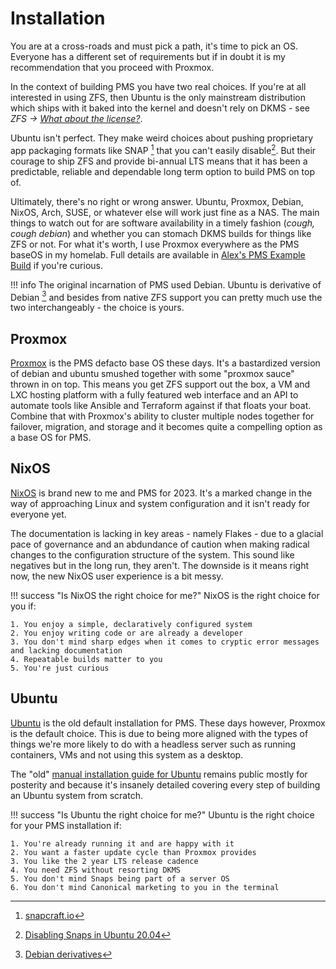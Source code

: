 # Installation

You are at a cross-roads and must pick a path, it's time to pick an OS. Everyone has a different set of requirements but if in doubt it is my recommendation that you proceed with Proxmox.

In the context of building PMS you have two real choices. If you're at all interested in using ZFS, then Ubuntu is the only mainstream distribution which ships with it baked into the kernel and doesn't rely on DKMS - see *ZFS -> [What about the license?](../02-tech-stack/zfs.md#what-about-the-license)*.

Ubuntu isn't perfect. They make weird choices about pushing proprietary app packaging formats like SNAP [^1] that you can't easily disable[^2]. But their courage to ship ZFS and provide bi-annual LTS means that it has been a predictable, reliable and dependable long term option to build PMS on top of.



Ultimately, there's no right or wrong answer. Ubuntu, Proxmox, Debian, NixOS, Arch, SUSE, or whatever else will work just fine as a NAS. The main things to watch out for are software availability in a timely fashion (*cough, cough debian*) and whether you can stomach DKMS builds for things like ZFS or not. For what it's worth, I use Proxmox everywhere as the PMS baseOS in my homelab. Full details are available in [Alex's PMS Example Build](../01-overview/alexs-example-builds.md) if you're curious.

!!! info
    The original incarnation of PMS used Debian. Ubuntu is derivative of Debian [^3] and besides from native ZFS support you can pretty much use the two interchangeably - the choice is yours.



## Proxmox

[Proxmox](../02-tech-stack/proxmox.md) is the PMS defacto base OS these days. It's a bastardized version of debian and ubuntu smushed together with some "proxmox sauce" thrown in on top. This means you get ZFS support out the box, a VM and LXC hosting platform with a fully featured web interface and an API to automate tools like Ansible and Terraform against if that floats your boat. Combine that with Proxmox's ability to cluster multiple nodes together for failover, migration, and storage and it becomes quite a compelling option as a base OS for PMS.

## NixOS

[NixOS](../02-tech-stack/nixos.md) is brand new to me and PMS for 2023. It's a marked change in the way of approaching Linux and system configuration and it isn't ready for everyone yet. 

The documentation is lacking in key areas - namely Flakes - due to a glacial pace of governance and an abdundance of caution when making radical changes to the configuration structure of the system. This sound like negatives but in the long run, they aren't. The downside is it means right now, the new NixOS user experience is a bit messy.

!!! success "Is NixOS the right choice for me?"
    NixOS is the right choice for you if:

    1. You enjoy a simple, declaratively configured system
    2. You enjoy writing code or are already a developer
    3. You don't mind sharp edges when it comes to cryptic error messages and lacking documentation
    4. Repeatable builds matter to you
    5. You're just curious

## Ubuntu

[Ubuntu](https://ubuntu.com) is the old default installation for PMS. These days however, Proxmox is the default choice. This is due to being more aligned with the types of things we're more likely to do with a headless server such as running containers, VMs and not using this system as a desktop.

The "old" [manual installation guide for Ubuntu](manual-install-ubuntu.md) remains public mostly for posterity and because it's insanely detailed covering every step of building an Ubuntu system from scratch.

!!! success "Is Ubuntu the right choice for me?"
    Ubuntu is the right choice for your PMS installation if:

    1. You're already running it and are happy with it
    2. You want a faster update cycle than Proxmox provides
    3. You like the 2 year LTS release cadence
    4. You need ZFS without resorting DKMS
    5. You don't mind Snaps being part of a server OS
    6. You don't mind Canonical marketing to you in the terminal


[^1]: [snapcraft.io](https://snapcraft.io/)
[^2]: [Disabling Snaps in Ubuntu 20.04](https://news.ycombinator.com/item?id=22972661)
[^3]: [Debian derivatives](https://www.debian.org/derivatives/)